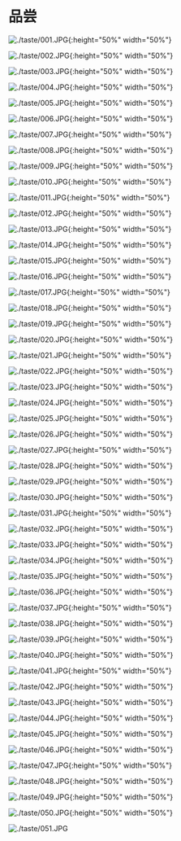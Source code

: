 # 品尝

![./taste/001.JPG](./taste/001.JPG){:height="50%" width="50%"}

![./taste/002.JPG](./taste/002.JPG){:height="50%" width="50%"}

![./taste/003.JPG](./taste/003.JPG){:height="50%" width="50%"}

![./taste/004.JPG](./taste/004.JPG){:height="50%" width="50%"}

![./taste/005.JPG](./taste/005.JPG){:height="50%" width="50%"}

![./taste/006.JPG](./taste/006.JPG){:height="50%" width="50%"}

![./taste/007.JPG](./taste/007.JPG){:height="50%" width="50%"}

![./taste/008.JPG](./taste/008.JPG){:height="50%" width="50%"}

![./taste/009.JPG](./taste/009.JPG){:height="50%" width="50%"}

![./taste/010.JPG](./taste/010.JPG){:height="50%" width="50%"}

![./taste/011.JPG](./taste/011.JPG){:height="50%" width="50%"}

![./taste/012.JPG](./taste/012.JPG){:height="50%" width="50%"}

![./taste/013.JPG](./taste/013.JPG){:height="50%" width="50%"}

![./taste/014.JPG](./taste/014.JPG){:height="50%" width="50%"}

![./taste/015.JPG](./taste/015.JPG){:height="50%" width="50%"}

![./taste/016.JPG](./taste/016.JPG){:height="50%" width="50%"}

![./taste/017.JPG](./taste/017.JPG){:height="50%" width="50%"}

![./taste/018.JPG](./taste/018.JPG){:height="50%" width="50%"}

![./taste/019.JPG](./taste/019.JPG){:height="50%" width="50%"}

![./taste/020.JPG](./taste/020.JPG){:height="50%" width="50%"}

![./taste/021.JPG](./taste/021.JPG){:height="50%" width="50%"}

![./taste/022.JPG](./taste/022.JPG){:height="50%" width="50%"}

![./taste/023.JPG](./taste/023.JPG){:height="50%" width="50%"}

![./taste/024.JPG](./taste/024.JPG){:height="50%" width="50%"}

![./taste/025.JPG](./taste/025.JPG){:height="50%" width="50%"}

![./taste/026.JPG](./taste/026.JPG){:height="50%" width="50%"}

![./taste/027.JPG](./taste/027.JPG){:height="50%" width="50%"}

![./taste/028.JPG](./taste/028.JPG){:height="50%" width="50%"}

![./taste/029.JPG](./taste/029.JPG){:height="50%" width="50%"}

![./taste/030.JPG](./taste/030.JPG){:height="50%" width="50%"}

![./taste/031.JPG](./taste/031.JPG){:height="50%" width="50%"}

![./taste/032.JPG](./taste/032.JPG){:height="50%" width="50%"}

![./taste/033.JPG](./taste/033.JPG){:height="50%" width="50%"}

![./taste/034.JPG](./taste/034.JPG){:height="50%" width="50%"}

![./taste/035.JPG](./taste/035.JPG){:height="50%" width="50%"}

![./taste/036.JPG](./taste/036.JPG){:height="50%" width="50%"}

![./taste/037.JPG](./taste/037.JPG){:height="50%" width="50%"}

![./taste/038.JPG](./taste/038.JPG){:height="50%" width="50%"}

![./taste/039.JPG](./taste/039.JPG){:height="50%" width="50%"}

![./taste/040.JPG](./taste/040.JPG){:height="50%" width="50%"}

![./taste/041.JPG](./taste/041.JPG){:height="50%" width="50%"}

![./taste/042.JPG](./taste/042.JPG){:height="50%" width="50%"}

![./taste/043.JPG](./taste/043.JPG){:height="50%" width="50%"}

![./taste/044.JPG](./taste/044.JPG){:height="50%" width="50%"}

![./taste/045.JPG](./taste/045.JPG){:height="50%" width="50%"}

![./taste/046.JPG](./taste/046.JPG){:height="50%" width="50%"}

![./taste/047.JPG](./taste/047.JPG){:height="50%" width="50%"}

![./taste/048.JPG](./taste/048.JPG){:height="50%" width="50%"}

![./taste/049.JPG](./taste/049.JPG){:height="50%" width="50%"}

![./taste/050.JPG](./taste/050.JPG){:height="50%" width="50%"}

![./taste/051.JPG](./taste/051.JPG)

